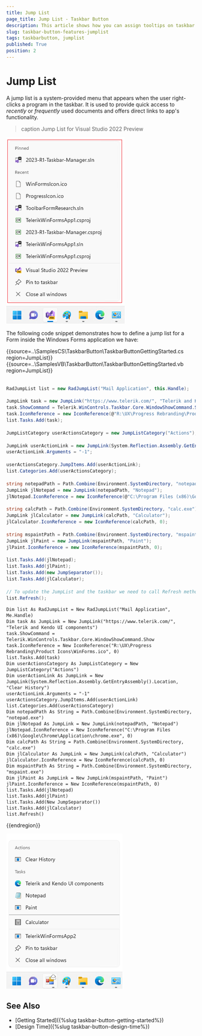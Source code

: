 ```yaml
---
title: Jump List
page_title: Jump List - Taskbar Button
description: This article shows how you can assign tooltips on taskbar.  
slug: taskbar-button-features-jumplist
tags: taskbarbutton, jumplist
published: True
position: 2  
---
```


# Jump List

A jump list is a system-provided menu that appears when the user right-clicks a program in the taskbar. It is used to provide quick access to *recently* or *frequently* used documents and offers direct links to app's functionality.

>caption Jump List for Visual Studio 2022 Preview

![WinForms TaskbarButton Jump List](images/taskbar-button-features-jumplist001.png)

The following code snippet demonstrates how to define a jump list for a Form inside the Windows Forms application we have:

{{source=..\SamplesCS\TaskbarButton\TaskbarButtonGettingStarted.cs region=JumpList}} 
{{source=..\SamplesVB\TaskbarButton\TaskbarButtonGettingStarted.vb region=JumpList}}

````C#

RadJumpList list = new RadJumpList("Mail Application", this.Handle);

JumpLink task = new JumpLink("https://www.telerik.com/", "Telerik and Kendo UI components");
task.ShowCommand = Telerik.WinControls.Taskbar.Core.WindowShowCommand.Show;
task.IconReference = new IconReference(@"R:\UX\Progress Rebranding\Product Icons\WinForms.ico", 0);
list.Tasks.Add(task);
 
JumpListCategory userActionsCategory = new JumpListCategory("Actions");

JumpLink userActionLink = new JumpLink(System.Reflection.Assembly.GetEntryAssembly().Location, "Clear History");
userActionLink.Arguments = "-1";

userActionsCategory.JumpItems.Add(userActionLink);
list.Categories.Add(userActionsCategory);

string notepadPath = Path.Combine(Environment.SystemDirectory, "notepad.exe");
JumpLink jlNotepad = new JumpLink(notepadPath, "Notepad");
jlNotepad.IconReference = new IconReference(@"C:\Program Files (x86)\Google\Chrome\Application\chrome.exe", 0);

string calcPath = Path.Combine(Environment.SystemDirectory, "calc.exe");
JumpLink jlCalculator = new JumpLink(calcPath, "Calculator");
jlCalculator.IconReference = new IconReference(calcPath, 0);

string mspaintPath = Path.Combine(Environment.SystemDirectory, "mspaint.exe");
JumpLink jlPaint = new JumpLink(mspaintPath, "Paint");
jlPaint.IconReference = new IconReference(mspaintPath, 0);

list.Tasks.Add(jlNotepad);
list.Tasks.Add(jlPaint);
list.Tasks.Add(new JumpSeparator());
list.Tasks.Add(jlCalculator);

// To update the JumpList and the taskbar we need to call Refresh method.
list.Refresh(); 

````
````VB.NET
Dim list As RadJumpList = New RadJumpList("Mail Application", Me.Handle)
Dim task As JumpLink = New JumpLink("https://www.telerik.com/", "Telerik and Kendo UI components")
task.ShowCommand = Telerik.WinControls.Taskbar.Core.WindowShowCommand.Show
task.IconReference = New IconReference("R:\UX\Progress Rebranding\Product Icons\WinForms.ico", 0)
list.Tasks.Add(task)
Dim userActionsCategory As JumpListCategory = New JumpListCategory("Actions")
Dim userActionLink As JumpLink = New JumpLink(System.Reflection.Assembly.GetEntryAssembly().Location, "Clear History")
userActionLink.Arguments = "-1"
userActionsCategory.JumpItems.Add(userActionLink)
list.Categories.Add(userActionsCategory)
Dim notepadPath As String = Path.Combine(Environment.SystemDirectory, "notepad.exe")
Dim jlNotepad As JumpLink = New JumpLink(notepadPath, "Notepad")
jlNotepad.IconReference = New IconReference("C:\Program Files (x86)\Google\Chrome\Application\chrome.exe", 0)
Dim calcPath As String = Path.Combine(Environment.SystemDirectory, "calc.exe")
Dim jlCalculator As JumpLink = New JumpLink(calcPath, "Calculator")
jlCalculator.IconReference = New IconReference(calcPath, 0)
Dim mspaintPath As String = Path.Combine(Environment.SystemDirectory, "mspaint.exe")
Dim jlPaint As JumpLink = New JumpLink(mspaintPath, "Paint")
jlPaint.IconReference = New IconReference(mspaintPath, 0)
list.Tasks.Add(jlNotepad)
list.Tasks.Add(jlPaint)
list.Tasks.Add(New JumpSeparator())
list.Tasks.Add(jlCalculator)
list.Refresh()

````

{{endregion}}

![WinForms TaskbarButton Define Jump List](images/taskbar-button-features-jumplist002.png)
 
## See Also

* [Getting Started]({%slug taskbar-button-getting-started%})
* [Design Time]({%slug taskbar-button-design-time%}) 
 
        
